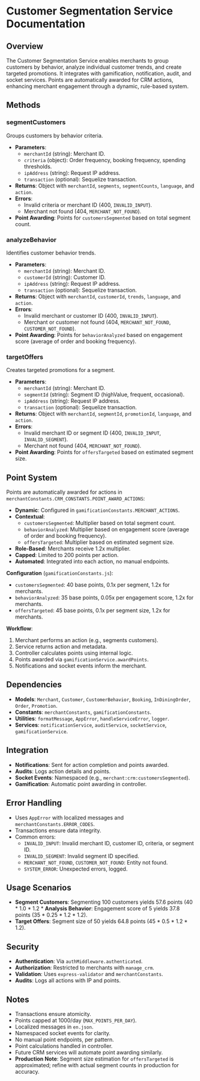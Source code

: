 # Customer Segmentation Service Documentation

## Overview
The Customer Segmentation Service enables merchants to group customers by behavior, analyze individual customer trends, and create targeted promotions. It integrates with gamification, notification, audit, and socket services. Points are automatically awarded for CRM actions, enhancing merchant engagement through a dynamic, rule-based system.

## Methods

### segmentCustomers
Groups customers by behavior criteria.

- **Parameters**:
  - `merchantId` (string): Merchant ID.
  - `criteria` (object): Order frequency, booking frequency, spending thresholds.
  - `ipAddress` (string): Request IP address.
  - `transaction` (optional): Sequelize transaction.
- **Returns**: Object with `merchantId`, `segments`, `segmentCounts`, `language`, and `action`.
- **Errors**:
  - Invalid criteria or merchant ID (400, `INVALID_INPUT`).
  - Merchant not found (404, `MERCHANT_NOT_FOUND`).
- **Point Awarding**: Points for `customersSegmented` based on total segment count.

### analyzeBehavior
Identifies customer behavior trends.

- **Parameters**:
  - `merchantId` (string): Merchant ID.
  - `customerId` (string): Customer ID.
  - `ipAddress` (string): Request IP address.
  - `transaction` (optional): Sequelize transaction.
- **Returns**: Object with `merchantId`, `customerId`, `trends`, `language`, and `action`.
- **Errors**:
  - Invalid merchant or customer ID (400, `INVALID_INPUT`).
  - Merchant or customer not found (404, `MERCHANT_NOT_FOUND`, `CUSTOMER_NOT_FOUND`).
- **Point Awarding**: Points for `behaviorAnalyzed` based on engagement score (average of order and booking frequency).

### targetOffers
Creates targeted promotions for a segment.

- **Parameters**:
  - `merchantId` (string): Merchant ID.
  - `segmentId` (string): Segment ID (highValue, frequent, occasional).
  - `ipAddress` (string): Request IP address.
  - `transaction` (optional): Sequelize transaction.
- **Returns**: Object with `merchantId`, `segmentId`, `promotionId`, `language`, and `action`.
- **Errors**:
  - Invalid merchant ID or segment ID (400, `INVALID_INPUT`, `INVALID_SEGMENT`).
  - Merchant not found (404, `MERCHANT_NOT_FOUND`).
- **Point Awarding**: Points for `offersTargeted` based on estimated segment size.

## Point System
Points are automatically awarded for actions in `merchantConstants.CRM_CONSTANTS.POINT_AWARD_ACTIONS`:
- **Dynamic**: Configured in `gamificationConstants.MERCHANT_ACTIONS`.
- **Contextual**:
  - `customersSegmented`: Multiplier based on total segment count.
  - `behaviorAnalyzed`: Multiplier based on engagement score (average of order and booking frequency).
  - `offersTargeted`: Multiplier based on estimated segment size.
- **Role-Based**: Merchants receive 1.2x multiplier.
- **Capped**: Limited to 200 points per action.
- **Automated**: Integrated into each action, no manual endpoints.

**Configuration** (`gamificationConstants.js`):
- `customersSegmented`: 40 base points, 0.1x per segment, 1.2x for merchants.
- `behaviorAnalyzed`: 35 base points, 0.05x per engagement score, 1.2x for merchants.
- `offersTargeted`: 45 base points, 0.1x per segment size, 1.2x for merchants.

**Workflow**:
1. Merchant performs an action (e.g., segments customers).
2. Service returns action and metadata.
3. Controller calculates points using internal logic.
4. Points awarded via `gamificationService.awardPoints`.
5. Notifications and socket events inform the merchant.

## Dependencies
- **Models**: `Merchant`, `Customer`, `CustomerBehavior`, `Booking`, `InDiningOrder`, `Order`, `Promotion`.
- **Constants**: `merchantConstants`, `gamificationConstants`.
- **Utilities**: `formatMessage`, `AppError`, `handleServiceError`, `logger`.
- **Services**: `notificationService`, `auditService`, `socketService`, `gamificationService`.

## Integration
- **Notifications**: Sent for action completion and points awarded.
- **Audits**: Logs action details and points.
- **Socket Events**: Namespaced (e.g., `merchant:crm:customersSegmented`).
- **Gamification**: Automatic point awarding in controller.

## Error Handling
- Uses `AppError` with localized messages and `merchantConstants.ERROR_CODES`.
- Transactions ensure data integrity.
- Common errors:
  - `INVALID_INPUT`: Invalid merchant ID, customer ID, criteria, or segment ID.
  - `INVALID_SEGMENT`: Invalid segment ID specified.
  - `MERCHANT_NOT_FOUND`, `CUSTOMER_NOT_FOUND`: Entity not found.
  - `SYSTEM_ERROR`: Unexpected errors, logged.

## Usage Scenarios
- **Segment Customers**: Segmenting 100 customers yields 57.6 points (40 * 1.0 * 1.2 *  **Analysis Behavior**: Engagement score of 5 yields 37.8 points (35 * 0.25 * 1.2 * 1.2).
- **Target Offers**: Segment size of 50 yields 64.8 points (45 * 0.5 * 1.2 * 1.2).

## Security
- **Authentication**: Via `authMiddleware.authenticated`.
- **Authorization**: Restricted to merchants with `manage_crm`.
- **Validation**: Uses `express-validator` and `merchantConstants`.
- **Audits**: Logs all actions with IP and points.

## Notes
- Transactions ensure atomicity.
- Points capped at 1000/day (`MAX_POINTS_PER_DAY`).
- Localized messages in `en.json`.
- Namespaced socket events for clarity.
- No manual point endpoints, per pattern.
- Point calculations handled in controller.
- Future CRM services will automate point awarding similarly.
- **Production Note**: Segment size estimation for `offersTargeted` is approximated; refine with actual segment counts in production for accuracy.
